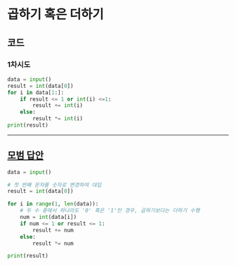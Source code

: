 # 곱하기 혹은 더하기

## 코드

### 1차시도

```python
data = input()
result = int(data[0])
for i in data[1:]:
    if result <= 1 or int(i) <=1:
        result += int(i)
    else:
        result *= int(i)
print(result)

```

---

## [모범 답안](https://github.com/ndb796/python-for-coding-test/blob/master/11/2.py)

```python
data = input()

# 첫 번째 문자를 숫자로 변경하여 대입
result = int(data[0])

for i in range(1, len(data)):
    # 두 수 중에서 하나라도 '0' 혹은 '1'인 경우, 곱하기보다는 더하기 수행
    num = int(data[i])
    if num <= 1 or result <= 1:
        result += num
    else:
        result *= num

print(result)
```